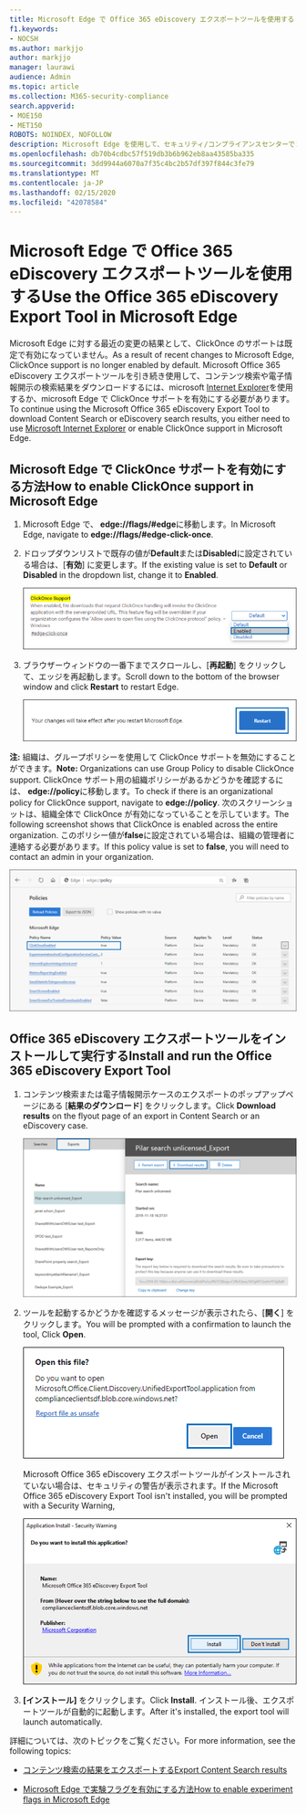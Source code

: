 ```yaml
---
title: Microsoft Edge で Office 365 eDiscovery エクスポートツールを使用する
f1.keywords:
- NOCSH
ms.author: markjjo
author: markjjo
manager: laurawi
audience: Admin
ms.topic: article
ms.collection: M365-security-compliance
search.appverid:
- MOE150
- MET150
ROBOTS: NOINDEX, NOFOLLOW
description: Microsoft Edge を使用して、セキュリティ/コンプライアンスセンターでコンテンツ検索および電子情報開示から検索結果をエクスポートするには、ClickOnce サポートを有効にする必要があります。
ms.openlocfilehash: db70b4cdbc57f519db3b6b962eb8aa43585ba335
ms.sourcegitcommit: 3dd9944a6070a7f35c4bc2b57df397f844c3fe79
ms.translationtype: MT
ms.contentlocale: ja-JP
ms.lasthandoff: 02/15/2020
ms.locfileid: "42078584"
---
```

# <a name="use-the-office-365-ediscovery-export-tool-in-microsoft-edge"></a><span data-ttu-id="de6fd-103">Microsoft Edge で Office 365 eDiscovery エクスポートツールを使用する</span><span class="sxs-lookup"><span data-stu-id="de6fd-103">Use the Office 365 eDiscovery Export Tool in Microsoft Edge</span></span>

<span data-ttu-id="de6fd-104">Microsoft Edge に対する最近の変更の結果として、ClickOnce のサポートは既定で有効になっていません。</span><span class="sxs-lookup"><span data-stu-id="de6fd-104">As a result of recent changes to Microsoft Edge, ClickOnce support is no longer enabled by default.</span></span> <span data-ttu-id="de6fd-105">Microsoft Office 365 eDiscovery エクスポートツールを引き続き使用して、コンテンツ検索や電子情報開示の検索結果をダウンロードするには、microsoft [Internet Explorer](https://support.microsoft.com/help/17621/internet-explorer-downloads)を使用するか、microsoft Edge で ClickOnce サポートを有効にする必要があります。</span><span class="sxs-lookup"><span data-stu-id="de6fd-105">To continue using the Microsoft Office 365 eDiscovery Export Tool to download Content Search or eDiscovery search results, you either need to use [Microsoft Internet Explorer](https://support.microsoft.com/help/17621/internet-explorer-downloads) or enable ClickOnce support in Microsoft Edge.</span></span>

## <a name="how-to-enable-clickonce-support-in-microsoft-edge"></a><span data-ttu-id="de6fd-106">Microsoft Edge で ClickOnce サポートを有効にする方法</span><span class="sxs-lookup"><span data-stu-id="de6fd-106">How to enable ClickOnce support in Microsoft Edge</span></span>

1. <span data-ttu-id="de6fd-107">Microsoft Edge で、 **edge://flags/#edge**に移動します。</span><span class="sxs-lookup"><span data-stu-id="de6fd-107">In Microsoft Edge, navigate to **edge://flags/#edge-click-once**.</span></span>

2. <span data-ttu-id="de6fd-108">ドロップダウンリストで既存の値が**Default**または**Disabled**に設定されている場合は、[**有効**] に変更します。</span><span class="sxs-lookup"><span data-stu-id="de6fd-108">If the existing value is set to **Default** or **Disabled** in the dropdown list, change it to **Enabled**.</span></span>
    
   ![](../media/ClickOnceimage1.png)

3. <span data-ttu-id="de6fd-109">ブラウザーウィンドウの一番下までスクロールし、[**再起動**] をクリックして、エッジを再起動します。</span><span class="sxs-lookup"><span data-stu-id="de6fd-109">Scroll down to the bottom of the browser window and click **Restart** to restart Edge.</span></span>

   ![](../media/ClickOnceimage2.png)

<span data-ttu-id="de6fd-110">**注:** 組織は、グループポリシーを使用して ClickOnce サポートを無効にすることができます。</span><span class="sxs-lookup"><span data-stu-id="de6fd-110">**Note:** Organizations can use Group Policy to disable ClickOnce support.</span></span> <span data-ttu-id="de6fd-111">ClickOnce サポート用の組織ポリシーがあるかどうかを確認するには、 **edge://policy**に移動します。</span><span class="sxs-lookup"><span data-stu-id="de6fd-111">To check if there is an organizational policy for ClickOnce support, navigate to **edge://policy**.</span></span> <span data-ttu-id="de6fd-112">次のスクリーンショットは、組織全体で ClickOnce が有効になっていることを示しています。</span><span class="sxs-lookup"><span data-stu-id="de6fd-112">The following screenshot shows that ClickOnce is enabled across the entire organization.</span></span> <span data-ttu-id="de6fd-113">このポリシー値が**false**に設定されている場合は、組織の管理者に連絡する必要があります。</span><span class="sxs-lookup"><span data-stu-id="de6fd-113">If this policy value is set to **false**, you will need to contact an admin in your organization.</span></span>

![](../media/ClickOnceimage3.png)

## <a name="install-and-run-the-office-365-ediscovery-export-tool"></a><span data-ttu-id="de6fd-114">Office 365 eDiscovery エクスポートツールをインストールして実行する</span><span class="sxs-lookup"><span data-stu-id="de6fd-114">Install and run the Office 365 eDiscovery Export Tool</span></span>

1. <span data-ttu-id="de6fd-115">コンテンツ検索または電子情報開示ケースのエクスポートのポップアップページにある [**結果のダウンロード**] をクリックします。</span><span class="sxs-lookup"><span data-stu-id="de6fd-115">Click **Download results** on the flyout page of an export in Content Search or an eDiscovery case.</span></span>

   ![検索結果をダウンロードするには、ポップアップページの [結果のダウンロード] をクリックします。](../media/ClickOnceExport1.png)

2. <span data-ttu-id="de6fd-117">ツールを起動するかどうかを確認するメッセージが表示されたら、[**開く**] をクリックします。</span><span class="sxs-lookup"><span data-stu-id="de6fd-117">You will be prompted with a confirmation to launch the tool, Click **Open**.</span></span>

   ![[開く] をクリックして電子情報開示エクスポートツールを起動します。](../media/ClickOnceimage4.png)

   <span data-ttu-id="de6fd-119">Microsoft Office 365 eDiscovery エクスポートツールがインストールされていない場合は、セキュリティの警告が表示されます。</span><span class="sxs-lookup"><span data-stu-id="de6fd-119">If the Microsoft Office 365 eDiscovery Export Tool isn't installed, you will be prompted with a Security Warning,</span></span> 

   ![[インストール] をクリックして電子情報開示エクスポートツールをインストールします。](../media/ClickOnceimage5.png)

3. <span data-ttu-id="de6fd-121">**[インストール]** をクリックします。</span><span class="sxs-lookup"><span data-stu-id="de6fd-121">Click **Install**.</span></span> <span data-ttu-id="de6fd-122">インストール後、エクスポートツールが自動的に起動します。</span><span class="sxs-lookup"><span data-stu-id="de6fd-122">After it's installed, the export tool will launch automatically.</span></span>

<span data-ttu-id="de6fd-123">詳細については、次のトピックをご覧ください。</span><span class="sxs-lookup"><span data-stu-id="de6fd-123">For more information, see the following topics:</span></span>

- [<span data-ttu-id="de6fd-124">コンテンツ検索の結果をエクスポートする</span><span class="sxs-lookup"><span data-stu-id="de6fd-124">Export Content Search results</span></span>](export-search-results.md)

- [<span data-ttu-id="de6fd-125">Microsoft Edge で実験フラグを有効にする方法</span><span class="sxs-lookup"><span data-stu-id="de6fd-125">How to enable experiment flags in Microsoft Edge</span></span>](https://microsoftedgesupport.microsoft.com/hc/articles/360034075294-How-to-enable-experiment-flags-in-Microsoft-Edge-Insider-channels)
